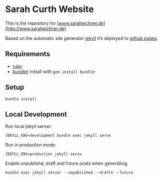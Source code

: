 # Sarah Curth Website

This is the repository for [www.saraheichner.de](http://www.saraheichner.de)

Based on the automatic site generator [jekyll](https://jekyllrb.com) it’s deployed to [github pages](https://pages.github.com/).

## Requirements

* [ruby](https://www.ruby-lang.org)
* [bundler](http://bundler.io/) install with `gem install bundler`

## Setup

    bundle install

## Local Development

Run local jekyll server:

    JEKYLL_ENV=development bundle exec jekyll serve

Run in production mode:

    JEKYLL_ENV=production jekyll serve

Enable unpublishd, draft and future posts when generating:

    bundle exec jekyll server --unpublished --drafts --future
